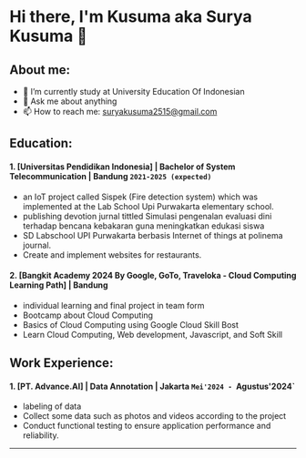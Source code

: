 # Hi there, I'm Kusuma aka Surya Kusuma 👋
## About me:
- 🔭 I’m currently study at University Education Of Indonesian
- 💬 Ask me about anything
- 📫 How to reach me: suryakusuma2515@gmail.com

## Education:

#### 1. [Universitas Pendidikan Indonesia] | Bachelor of System Telecommunication | Bandung `2021-2025 (expected)`
   - an IoT project called Sispek (Fire detection system) which was implemented at the Lab School Upi Purwakarta elementary school.
   - publishing devotion jurnal tittled Simulasi pengenalan evaluasi dini terhadap bencana kebakaran guna meningkatkan edukasi siswa
   - SD Labschool UPI Purwakarta berbasis Internet of things at polinema journal.
   - Create and implement websites for restaurants.
 #### 2. [Bangkit Academy 2024 By Google, GoTo, Traveloka - Cloud Computing Learning Path] | Bandung
   - individual learning and final project in team form
   - Bootcamp about Cloud Computing
   - Basics of Cloud Computing using Google Cloud Skill Bost
   - Learn Cloud Computing, Web development, Javascript, and Soft Skill

## Work Experience:
#### 1. [PT. Advance.AI] | Data Annotation | Jakarta `Mei'2024 - `Agustus'2024`
   - labeling of data
   - Collect some data such as photos and videos according to the project
   - Conduct functional testing to ensure application performance and reliability.
---

